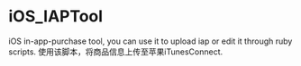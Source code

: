 # iOS_IAPTool
iOS in-app-purchase tool, you can use it to upload iap or edit it through ruby scripts.
使用该脚本，将商品信息上传至苹果iTunesConnect.
